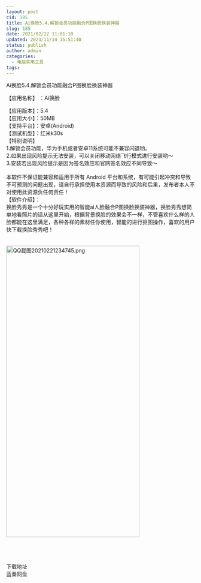 ```yaml
---
layout: post
cid: 185
title: Ai换脸5.4.解锁会员功能融合P图换脸换装神器
slug: 185
date: 2021/02/22 11:01:10
updated: 2023/11/14 15:51:40
status: publish
author: admin
categories: 
  - 电脑实用工具
tags: 
---
```



<div alt="潮男心博客 www.cnx0.com">
	<p>
		Ai换脸5.4.解锁会员功能融合P图换脸换装神器
	</p>
	<p>
		【应用名称】 ：Ai换脸
	</p>
【应用版本】：5.4<br />
【应用大小】：50MB<br />
【支持平台】：安卓(Android)<br />
【测试机型】：红米k30s<br />
【特别说明】<br />
1.解锁会员功能，华为手机或者安卓11系统可能不兼容闪退哟。<br />
2.如果出现风险提示无法安装，可以关闭移动网络飞行模式进行安装哟～<br />
3.安装若出现风险提示是因为签名效应和官网签名效应不同导致～<br />
<br />
本软件不保证能兼容和适用于所有 Android 平台和系统，有可能引起冲突和导致不可预测的问题出现，请自行承担使用本资源而导致的风险和后果，发布者本人不对使用此资源负任何责任！<br />
【软件介绍】：<br />
换脸秀秀是一个十分好玩实用的智能ai人脸融合P图换脸换装神器，换脸秀秀想简单地看照片的话从这里开始，根据背景换脸的效果会不一样，不管喜欢什么样的人脸都能在这里满足，各种各样的素材任你使用，智能的进行抠图操作，喜欢的用户快下载换脸秀秀吧！<br />
<br />
<br />
<a target="_blank" href="https://www.dbg188.com/content/uploadfile/202102/7c0e1613922583.png" id="ematt:23824"><img src="https://www.dbg188.com/content/uploadfile/202102/7c0e1613922583.png" title="点击查看原图" alt="QQ截图20210221234745.png" border="0" width="356" height="777" /></a><br />
<br />
<br />
<br />
<br />
	<div class="Fengdown_tit">
		<i class="ico"></i>下载地址
	</div>
<span onclick="window.open('https://jxdbgcom.lanzous.com/iMxxglyubpg');" class="Fengdown"><i class="ico"></i><i class="line"></i>蓝奏网盘</span> 
</div>